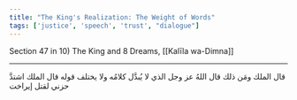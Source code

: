 ```yaml
---
title: "The King's Realization: The Weight of Words"
tags: ['justice', 'speech', 'trust', "dialogue"]
---
```


 Section 47 in 10) The King and 8 Dreams, [[Kalīla wa-Dimna]]

---
قال الملك ومَن ذلك قال اللهُ  عز وجل  الذي لا يُبدَّل كلامُه ولا يختلف قوله قال الملك اشتدَّ حزني لقتل إيراخت
